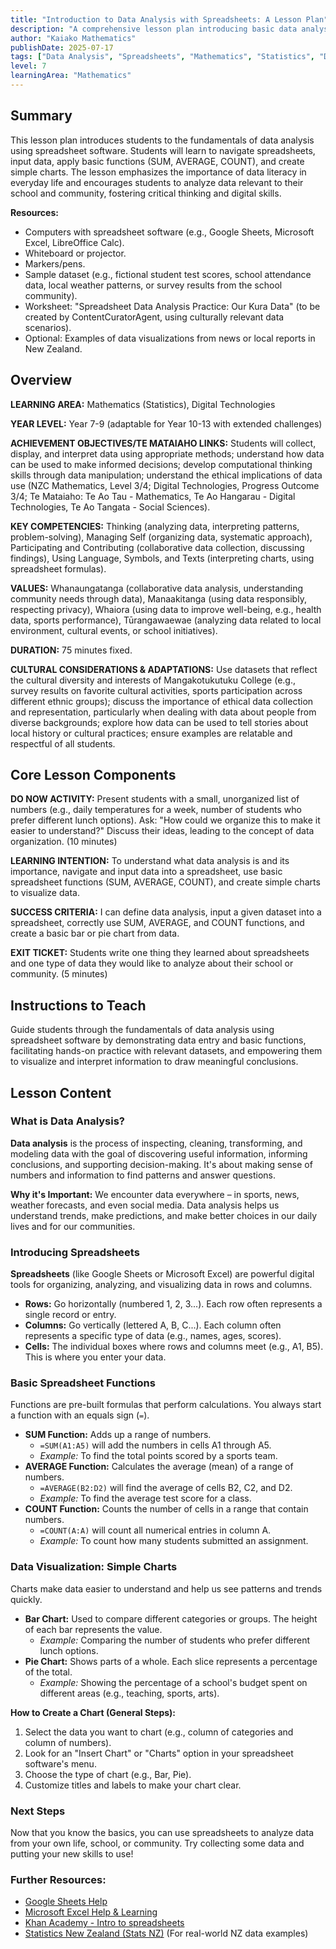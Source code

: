 ```yaml
---
title: "Introduction to Data Analysis with Spreadsheets: A Lesson Plan"
description: "A comprehensive lesson plan introducing basic data analysis concepts and spreadsheet software, tailored for diverse learners in Aotearoa New Zealand."
author: "Kaiako Mathematics"
publishDate: 2025-07-17
tags: ["Data Analysis", "Spreadsheets", "Mathematics", "Statistics", "Digital Technologies", "Lesson Plan"]
level: 7
learningArea: "Mathematics"
---
```


## Summary

This lesson plan introduces students to the fundamentals of data analysis using spreadsheet software. Students will learn to navigate spreadsheets, input data, apply basic functions (SUM, AVERAGE, COUNT), and create simple charts. The lesson emphasizes the importance of data literacy in everyday life and encourages students to analyze data relevant to their school and community, fostering critical thinking and digital skills.

**Resources:**
*   Computers with spreadsheet software (e.g., Google Sheets, Microsoft Excel, LibreOffice Calc).
*   Whiteboard or projector.
*   Markers/pens.
*   Sample dataset (e.g., fictional student test scores, school attendance data, local weather patterns, or survey results from the school community).
*   Worksheet: "Spreadsheet Data Analysis Practice: Our Kura Data" (to be created by ContentCuratorAgent, using culturally relevant data scenarios).
*   Optional: Examples of data visualizations from news or local reports in New Zealand.

## Overview

**LEARNING AREA:** Mathematics (Statistics), Digital Technologies

**YEAR LEVEL:** Year 7-9 (adaptable for Year 10-13 with extended challenges)

**ACHIEVEMENT OBJECTIVES/TE MATAIAHO LINKS:** Students will collect, display, and interpret data using appropriate methods; understand how data can be used to make informed decisions; develop computational thinking skills through data manipulation; understand the ethical implications of data use (NZC Mathematics, Level 3/4; Digital Technologies, Progress Outcome 3/4; Te Mataiaho: Te Ao Tau - Mathematics, Te Ao Hangarau - Digital Technologies, Te Ao Tangata - Social Sciences).

**KEY COMPETENCIES:** Thinking (analyzing data, interpreting patterns, problem-solving), Managing Self (organizing data, systematic approach), Participating and Contributing (collaborative data collection, discussing findings), Using Language, Symbols, and Texts (interpreting charts, using spreadsheet formulas).

**VALUES:** Whanaungatanga (collaborative data analysis, understanding community needs through data), Manaakitanga (using data responsibly, respecting privacy), Whaiora (using data to improve well-being, e.g., health data, sports performance), Tūrangawaewae (analyzing data related to local environment, cultural events, or school initiatives).

**DURATION:** 75 minutes fixed.

**CULTURAL CONSIDERATIONS & ADAPTATIONS:** Use datasets that reflect the cultural diversity and interests of Mangakotukutuku College (e.g., survey results on favorite cultural activities, sports participation across different ethnic groups); discuss the importance of ethical data collection and representation, particularly when dealing with data about people from diverse backgrounds; explore how data can be used to tell stories about local history or cultural practices; ensure examples are relatable and respectful of all students.

## Core Lesson Components

**DO NOW ACTIVITY:** Present students with a small, unorganized list of numbers (e.g., daily temperatures for a week, number of students who prefer different lunch options). Ask: "How could we organize this to make it easier to understand?" Discuss their ideas, leading to the concept of data organization. (10 minutes)

**LEARNING INTENTION:** To understand what data analysis is and its importance, navigate and input data into a spreadsheet, use basic spreadsheet functions (SUM, AVERAGE, COUNT), and create simple charts to visualize data.

**SUCCESS CRITERIA:** I can define data analysis, input a given dataset into a spreadsheet, correctly use SUM, AVERAGE, and COUNT functions, and create a basic bar or pie chart from data.

**EXIT TICKET:** Students write one thing they learned about spreadsheets and one type of data they would like to analyze about their school or community. (5 minutes)

## Instructions to Teach

Guide students through the fundamentals of data analysis using spreadsheet software by demonstrating data entry and basic functions, facilitating hands-on practice with relevant datasets, and empowering them to visualize and interpret information to draw meaningful conclusions.

## Lesson Content

### What is Data Analysis?

**Data analysis** is the process of inspecting, cleaning, transforming, and modeling data with the goal of discovering useful information, informing conclusions, and supporting decision-making. It's about making sense of numbers and information to find patterns and answer questions.

**Why it's Important:** We encounter data everywhere – in sports, news, weather forecasts, and even social media. Data analysis helps us understand trends, make predictions, and make better choices in our daily lives and for our communities.

### Introducing Spreadsheets

**Spreadsheets** (like Google Sheets or Microsoft Excel) are powerful digital tools for organizing, analyzing, and visualizing data in rows and columns.

*   **Rows:** Go horizontally (numbered 1, 2, 3...). Each row often represents a single record or entry.
*   **Columns:** Go vertically (lettered A, B, C...). Each column often represents a specific type of data (e.g., names, ages, scores).
*   **Cells:** The individual boxes where rows and columns meet (e.g., A1, B5). This is where you enter your data.

### Basic Spreadsheet Functions

Functions are pre-built formulas that perform calculations. You always start a function with an equals sign (`=`).

*   **SUM Function:** Adds up a range of numbers.
    *   `=SUM(A1:A5)` will add the numbers in cells A1 through A5.
    *   *Example:* To find the total points scored by a sports team.
*   **AVERAGE Function:** Calculates the average (mean) of a range of numbers.
    *   `=AVERAGE(B2:D2)` will find the average of cells B2, C2, and D2.
    *   *Example:* To find the average test score for a class.
*   **COUNT Function:** Counts the number of cells in a range that contain numbers.
    *   `=COUNT(A:A)` will count all numerical entries in column A.
    *   *Example:* To count how many students submitted an assignment.

### Data Visualization: Simple Charts

Charts make data easier to understand and help us see patterns and trends quickly.

*   **Bar Chart:** Used to compare different categories or groups. The height of each bar represents the value.
    *   *Example:* Comparing the number of students who prefer different lunch options.
*   **Pie Chart:** Shows parts of a whole. Each slice represents a percentage of the total.
    *   *Example:* Showing the percentage of a school's budget spent on different areas (e.g., teaching, sports, arts).

**How to Create a Chart (General Steps):**
1.  Select the data you want to chart (e.g., column of categories and column of numbers).
2.  Look for an "Insert Chart" or "Charts" option in your spreadsheet software's menu.
3.  Choose the type of chart (e.g., Bar, Pie).
4.  Customize titles and labels to make your chart clear.

### Next Steps

Now that you know the basics, you can use spreadsheets to analyze data from your own life, school, or community. Try collecting some data and putting your new skills to use!

### Further Resources:

*   [Google Sheets Help](https://support.google.com/docs/answer/3093331?hl=en)
*   [Microsoft Excel Help & Learning](https://support.microsoft.com/en-us/excel)
*   [Khan Academy - Intro to spreadsheets](https://www.khanacademy.org/computing/computer-programming/html-css/web-development-intro/v/intro-to-spreadsheets)
*   [Statistics New Zealand (Stats NZ)](https://www.stats.govt.nz/) (For real-world NZ data examples)